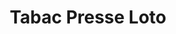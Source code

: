 ---
title: "Tabac Presse Loto"
url: /bourg-des-comptes/tabac-presse-loto/
shop: marchand de journaux
---